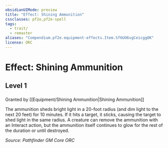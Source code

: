 ```yaml
---
obsidianUIMode: preview
title: "Effect: Shining Ammunition"
cssclasses: pf2e,pf2e-spell
tags:
  - trait/
  - remaster
aliases: "Compendium.pf2e.equipment-effects.Item.Sf6UO6vgCeicggOK"
license: ORC
---
```

# Effect: Shining Ammunition
## Level 1
### 






Granted by [[Equipment/Shining Ammunition|Shining Ammunition]]

The ammunition sheds bright light in a 20-foot radius (and dim light to the next 20 feet) for 10 minutes. If it hits a target, it sticks, causing the target to shed light in the same radius. A creature can remove the ammunition with an Interact action, but the ammunition itself continues to glow for the rest of the duration or until destroyed.

*Source: Pathfinder GM Core*
*ORC*